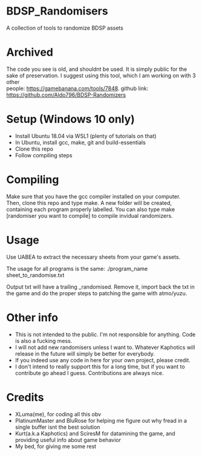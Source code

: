 # BDSP_Randomisers
A collection of tools to randomize BDSP assets

# Archived
The code you see is old, and shouldnt be used. It is simply public for the sake of preservation. I suggest using this tool, which I am working on with 3 other  
people: https://gamebanana.com/tools/7848. 
github link: https://github.com/Aldo796/BDSP-Randomizers

# Setup (Windows 10 only)

- Install Ubuntu 18.04 via WSL1 (plenty of tutorials on that)
- In Ubuntu, install gcc, make, git and build-essentials
- Clone this repo
- Follow compiling steps

# Compiling

Make sure that you have the gcc compiler installed on your computer.  
Then, clone this repo and type make. A new folder will be created, containing each program properly labelled.
You can also type make [randomiser you want to compile] to compile invidual randomizers.

# Usage

Use UABEA to extract the necessary sheets from your game's assets.

The usage for all programs is the same: 
  ./program_name sheet_to_randomise.txt
 
 Output txt will have a trailing _randomised. Remove it, import back the txt in the game and do the proper steps to patching the game with atmo/yuzu.  
 
 # Other info
 
 - This is not intended to the public. I'm not responsible for anything. Code is also a fucking mess.
 - I will not add new randomisers unless I want to. Whatever Kaphotics will release in the future will simply be better for everybody.
 - If you indeed use any code in here for your own project, please credit.
 - I don't intend to really support this for a long time, but if you want to contribute go ahead I guess. Contributions are always nice.
 
 # Credits
 
 - XLuma(me), for coding all this obv
 - PlatinumMaster and BluRose for helping me figure out why fread in a single buffer isnt the best solution
 - Kurt(a.k.a Kaphotics) and SciresM for datamining the game, and providing useful info about game behavior
 - My bed, for giving me some rest
